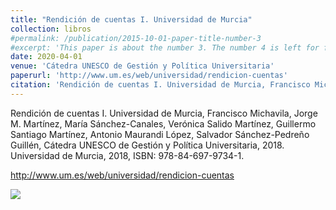 ```yaml
---
title: "Rendición de cuentas I. Universidad de Murcia"
collection: libros
#permalink: /publication/2015-10-01-paper-title-number-3
#excerpt: 'This paper is about the number 3. The number 4 is left for future work.'
date: 2020-04-01
venue: 'Cátedra UNESCO de Gestión y Política Universitaria'
paperurl: 'http://www.um.es/web/universidad/rendicion-cuentas'
citation: 'Rendición de cuentas I. Universidad de Murcia, Francisco Michavila, Jorge M. Martínez, María Sánchez-Canales, Verónica Salido Martínez, Guillermo Santiago Martínez, Antonio Maurandi López, Salvador Sánchez-Pedreño Guillén, Cátedra UNESCO de Gestión y Política Universitaria, 2018. Universidad de Murcia, 2018, ISBN: 978-84-697-9734-1.'
---
```


Rendición de cuentas I. Universidad de Murcia, Francisco Michavila, Jorge M. Martínez, María Sánchez-Canales, Verónica Salido Martínez, Guillermo Santiago Martínez, Antonio Maurandi López, Salvador Sánchez-Pedreño Guillén, Cátedra UNESCO de Gestión y Política Universitaria, 2018. Universidad de Murcia, 2018, ISBN: 978-84-697-9734-1.

<http://www.um.es/web/universidad/rendicion-cuentas>

![](https://amaurandi.github.io/files/rendicionCuentas.png)
